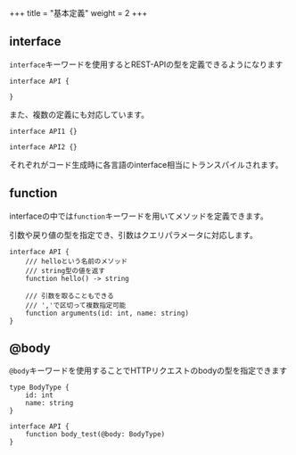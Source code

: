 +++
title = "基本定義"
weight = 2
+++

## interface

`interface`キーワードを使用するとREST-APIの型を定義できるようになります

```tyml
interface API {

}
```

また、複数の定義にも対応しています。

```tyml
interface API1 {}

interface API2 {}
```

それぞれがコード生成時に各言語のinterface相当にトランスパイルされます。

## function
interfaceの中では`function`キーワードを用いてメソッドを定義できます。

引数や戻り値の型を指定でき、引数はクエリパラメータに対応します。
```tyml
interface API {
    /// helloという名前のメソッド
    /// string型の値を返す
    function hello() -> string

    /// 引数を取ることもできる
    /// ','で区切って複数指定可能
    function arguments(id: int, name: string)
}
```

## @body
`@body`キーワードを使用することでHTTPリクエストのbodyの型を指定できます
```tyml
type BodyType {
    id: int
    name: string
}

interface API {
    function body_test(@body: BodyType)
}
```
